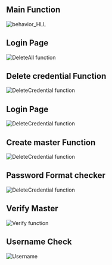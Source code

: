 ## Main Function
![behavior_HLL](https://github.com/AnkitDhiman2/SDLC_28_Project/blob/main/2_Design/Low%20Level%20Designs/UML/main%20function%20(1).png)

## Login Page
![DeleteAll function](https://github.com/AnkitDhiman2/SDLC_28_Project/blob/main/2_Design/Low%20Level%20Designs/UML/DeleteAll%20Functoin.png)

## Delete credential Function
![DeleteCredential function](https://github.com/AnkitDhiman2/SDLC_28_Project/blob/main/2_Design/Low%20Level%20Designs/UML/delete%20Function.png)

## Login Page
![DeleteCredential function](https://github.com/AnkitDhiman2/SDLC_28_Project/blob/main/2_Design/Low%20Level%20Designs/UML/login%20(1).png)

## Create master Function
![DeleteCredential function](https://github.com/AnkitDhiman2/SDLC_28_Project/blob/main/2_Design/Low%20Level%20Designs/UML/CreateMaster.png)

## Password Format checker
![DeleteCredential function](https://github.com/AnkitDhiman2/SDLC_28_Project/blob/main/2_Design/Low%20Level%20Designs/UML/Password%20Checker%20-Password%20checker%20(1).png)

## Verify Master
![Verify function](https://github.com/AnkitDhiman2/SDLC_28_Project/blob/main/2_Design/Low%20Level%20Designs/UML/VerifyMaster.png)

## Username Check
![Username](https://github.com/AnkitDhiman2/SDLC_28_Project/blob/main/2_Design/Low%20Level%20Designs/UML/username%20checker%20(1).png)

